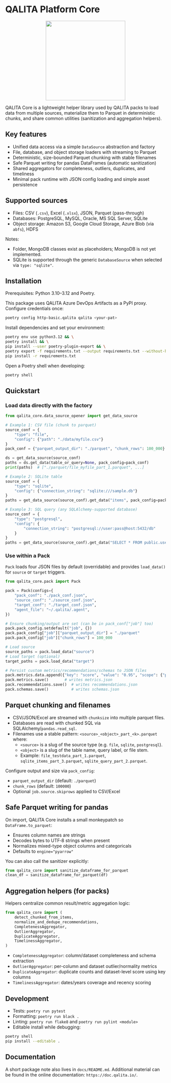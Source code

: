 # QALITA Platform Core

<p align="center">
  <img width="250px" height="auto" src="https://cloud.platform.qalita.io/logo.svg" style="max-width:250px;"/>
</p>

QALITA Core is a lightweight helper library used by QALITA packs to load data from multiple sources, materialize them to Parquet in deterministic chunks, and share common utilities (sanitization and aggregation helpers).

## Key features

- Unified data access via a simple `DataSource` abstraction and factory
- File, database, and object storage loaders with streaming to Parquet
- Deterministic, size-bounded Parquet chunking with stable filenames
- Safe Parquet writing for pandas DataFrames (automatic sanitization)
- Shared aggregators for completeness, outliers, duplicates, and timeliness
- Minimal pack runtime with JSON config loading and simple asset persistence

## Supported sources

- Files: CSV (`.csv`), Excel (`.xlsx`), JSON, Parquet (pass-through)
- Databases: PostgreSQL, MySQL, Oracle, MS SQL Server, SQLite
- Object storage: Amazon S3, Google Cloud Storage, Azure Blob (via `abfs`), HDFS

Notes:
- Folder, MongoDB classes exist as placeholders; MongoDB is not yet implemented.
- SQLite is supported through the generic `DatabaseSource` when selected via `type: "sqlite"`.

## Installation

Prerequisites: Python 3.10–3.12 and Poetry.

This package uses QALITA Azure DevOps Artifacts as a PyPI proxy. Configure credentials once:

```bash
poetry config http-basic.qalita qalita <your-pat>
```

Install dependencies and set your environment:

```bash
poetry env use python3.12 && \
poetry install && \
pip install --user poetry-plugin-export && \
poetry export -f requirements.txt --output requirements.txt --without-hashes && \
pip install -r requirements.txt
```

Open a Poetry shell when developing:

```bash
poetry shell
```

## Quickstart

### Load data directly with the factory

```python
from qalita_core.data_source_opener import get_data_source

# Example 1: CSV file (chunk to parquet)
source_conf = {
    "type": "file",
    "config": {"path": "./data/myfile.csv"}
}
pack_conf = {"parquet_output_dir": "./parquet", "chunk_rows": 100_000}

ds = get_data_source(source_conf)
paths = ds.get_data(table_or_query=None, pack_config=pack_conf)
print(paths)  # ["./parquet/file_myfile_part_1.parquet", ...]

# Example 2: SQLite table
source_conf = {
    "type": "sqlite",
    "config": {"connection_string": "sqlite:///sample.db"}
}
paths = get_data_source(source_conf).get_data("items", pack_config=pack_conf)

# Example 3: SQL query (any SQLAlchemy-supported database)
source_conf = {
    "type": "postgresql",
    "config": {
        "connection_string": "postgresql://user:pass@host:5432/db"
    }
}
paths = get_data_source(source_conf).get_data("SELECT * FROM public.users", pack_config=pack_conf)
```

### Use within a Pack

`Pack` loads four JSON files by default (overridable) and provides `load_data()` for `source` or `target` triggers.

```python
from qalita_core.pack import Pack

pack = Pack(configs={
    "pack_conf": "./pack_conf.json",
    "source_conf": "./source_conf.json",
    "target_conf": "./target_conf.json",
    "agent_file": "~/.qalita/.agent",
})

# Ensure chunking/output are set (can be in pack_conf["job"] too)
pack.pack_config.setdefault("job", {})
pack.pack_config["job"]["parquet_output_dir"] = "./parquet"
pack.pack_config["job"]["chunk_rows"] = 100_000

# Load source
source_paths = pack.load_data("source")
# Load target (optional)
target_paths = pack.load_data("target")

# Persist custom metrics/recommendations/schemas to JSON files
pack.metrics.data.append({"key": "score", "value": "0.95", "scope": {"perimeter": "dataset", "value": "my_dataset"}})
pack.metrics.save()       # writes metrics.json
pack.recommendations.save()  # writes recommendations.json
pack.schemas.save()          # writes schemas.json
```

## Parquet chunking and filenames

- CSV/JSON/Excel are streamed with `chunksize` into multiple parquet files.
- Databases are read with chunked SQL via SQLAlchemy/`pandas.read_sql`.
- Filenames use a stable pattern: `<source>_<object>_part_<k>.parquet` where:
  - `<source>` is a slug of the source type (e.g. `file`, `sqlite`, `postgresql`).
  - `<object>` is a slug of the table name, query label, or file stem.
  - Example: `file_testdata_part_1.parquet`, `sqlite_items_part_3.parquet`, `sqlite_query_part_2.parquet`.

Configure output and size via `pack_config`:

- `parquet_output_dir` (default: `./parquet`)
- `chunk_rows` (default: `100000`)
- Optional `job.source.skiprows` applied to CSV/Excel

## Safe Parquet writing for pandas

On import, QALITA Core installs a small monkeypatch so `DataFrame.to_parquet`:

- Ensures column names are strings
- Decodes bytes to UTF‑8 strings when present
- Normalizes mixed-type object columns and categoricals
- Defaults to `engine="pyarrow"`

You can also call the sanitizer explicitly:

```python
from qalita_core import sanitize_dataframe_for_parquet
clean_df = sanitize_dataframe_for_parquet(df)
```

## Aggregation helpers (for packs)

Helpers centralize common result/metric aggregation logic:

```python
from qalita_core import (
    detect_chunked_from_items,
    normalize_and_dedupe_recommendations,
    CompletenessAggregator,
    OutlierAggregator,
    DuplicateAggregator,
    TimelinessAggregator,
)
```

- `CompletenessAggregator`: column/dataset completeness and schema extraction
- `OutlierAggregator`: per-column and dataset outlier/normality metrics
- `DuplicateAggregator`: duplicate counts and dataset-level score using key columns
- `TimelinessAggregator`: dates/years coverage and recency scoring

## Development

- Tests: `poetry run pytest`
- Formatting: `poetry run black .`
- Linting: `poetry run flake8` and `poetry run pylint <module>`
- Editable install while debugging:

```bash
poetry shell
pip install --editable .
```

## Documentation

A short package note also lives in `docs/README.md`. Additional material can be found in the online documentation: `https://doc.qalita.io/`.
